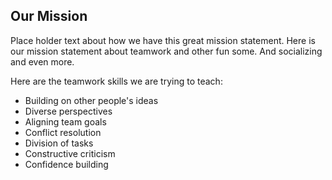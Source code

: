 ## Our Mission

Place holder text about how we have this great mission statement. Here is our mission statement about teamwork and other fun some. And socializing and even more.

Here are the teamwork skills we are trying to teach:
- Building on other people's ideas
- Diverse perspectives
- Aligning team goals
- Conflict resolution
- Division of tasks
- Constructive criticism
- Confidence building
